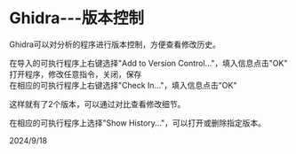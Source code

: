 # Ghidra---版本控制

Ghidra可以对分析的程序进行版本控制，方便查看修改历史。  

在导入的可执行程序上右键选择"Add to Version Control..."，填入信息点击"OK"  
打开程序，修改任意指令，关闭，保存  
在相应的可执行程序上右键选择"Check In..."，填入信息点击"OK"  

这样就有了2个版本，可以通过对比查看修改细节。  

在相应的可执行程序上选择"Show History..."，可以打开或删除指定版本。  


2024/9/18  
